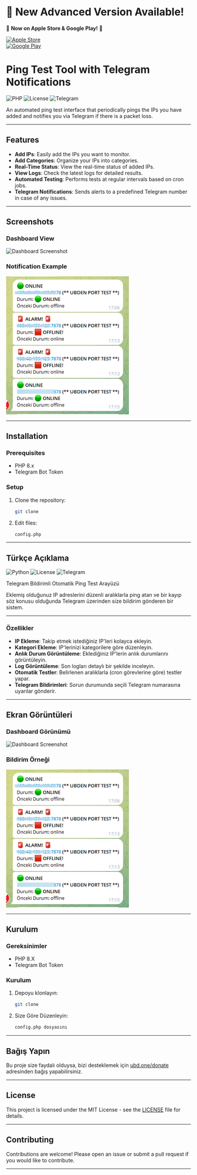 
# 🚀 **New Advanced Version Available!**  

🎉 **Now on Apple Store & Google Play!** 🎉  

[![Apple Store](https://img.shields.io/badge/Download%20on%20the-Apple%20Store-black?style=for-the-badge&logo=apple)](https://apps.apple.com/us/app/ucloud-monitor/id6742205340)  
[![Google Play](https://img.shields.io/badge/Get%20it%20on-Google%20Play-green?style=for-the-badge&logo=google-play)](https://play.google.com/store/apps/details?id=com.app.ucloudmonitor)


# Ping Test Tool with Telegram Notifications

![PHP](https://img.shields.io/badge/Php-blue?logo=php&logoColor=white)
![License](https://img.shields.io/badge/License-MIT-green?logo=opensourceinitiative&logoColor=white)
![Telegram](https://img.shields.io/badge/Telegram-Notifications-blue?logo=telegram&logoColor=white)

An automated ping test interface that periodically pings the IPs you have added and notifies you via Telegram if there is a packet loss.

---

## Features

- **Add IPs**: Easily add the IPs you want to monitor.
- **Add Categories**: Organize your IPs into categories.
- **Real-Time Status**: View the real-time status of added IPs.
- **View Logs**: Check the latest logs for detailed results.
- **Automated Testing**: Performs tests at regular intervals based on cron jobs.
- **Telegram Notifications**: Sends alerts to a predefined Telegram number in case of any issues.

---

## Screenshots

### Dashboard View
![Dashboard Screenshot](placeholder-for-image-url)

### Notification Example
![Notification Example](Telegram_c0mqoWM2QT.png)

---

## Installation

### Prerequisites
- PHP 8.x
- Telegram Bot Token

### Setup

1. Clone the repository:
   ```bash
   git clone
   ```

2. Edit files:
   ```bash
   config.php
   ```


---

## Türkçe Açıklama

![Python](https://img.shields.io/badge/Python-3.x-blue?logo=python&logoColor=white)
![License](https://img.shields.io/badge/License-MIT-green?logo=opensourceinitiative&logoColor=white)
![Telegram](https://img.shields.io/badge/Telegram-Bildirimler-blue?logo=telegram&logoColor=white)

Telegram Bildirimli Otomatik Ping Test Arayüzü

Eklemiş olduğunuz IP adreslerini düzenli aralıklarla ping atan ve bir kayıp söz konusu olduğunda Telegram üzerinden size bildirim gönderen bir sistem.

---

### Özellikler

- **IP Ekleme**: Takip etmek istediğiniz IP'leri kolayca ekleyin.
- **Kategori Ekleme**: IP'lerinizi kategorilere göre düzenleyin.
- **Anlık Durum Görüntüleme**: Eklediğiniz IP'lerin anlık durumlarını görüntüleyin.
- **Log Görüntüleme**: Son logları detaylı bir şekilde inceleyin.
- **Otomatik Testler**: Belirlenen aralıklarla (cron görevlerine göre) testler yapar.
- **Telegram Bildirimleri**: Sorun durumunda seçili Telegram numarasına uyarılar gönderir.

---

## Ekran Görüntüleri

### Dashboard Görünümü
![Dashboard Screenshot](placeholder-for-image-url)

### Bildirim Örneği
![Notification Example](Telegram_c0mqoWM2QT.png)

---

## Kurulum

### Gereksinimler
- PHP 8.X
- Telegram Bot Token

### Kurulum

1. Depoyu klonlayın:
   ```bash
   git clone
   ```

2. Size Göre Düzenleyin:
   ```bash
   config.php dosyasını
   ```

---

## Bağış Yapın

Bu proje size faydalı olduysa, bizi desteklemek için [ubd.one/donate](https://ubd.one/donate) adresinden bağış yapabilirsiniz.

---

## License

This project is licensed under the MIT License - see the [LICENSE](LICENSE) file for details.

---

## Contributing

Contributions are welcome! Please open an issue or submit a pull request if you would like to contribute.

---
